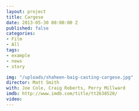 ```yaml
---
layout: project
title: Cargese
date: 2013-05-30 00:00:00 Z
published: false
categories:
- Film
- All
tags:
- example
- news
- story

img: "/uploads/shaheen-baig-casting-cargese.jpg"
director: Matt Smith
with: Joe Cole, Craig Roberts, Perry Millward
imdb: http://www.imdb.com/title/tt2638520/
video: 
---
```



